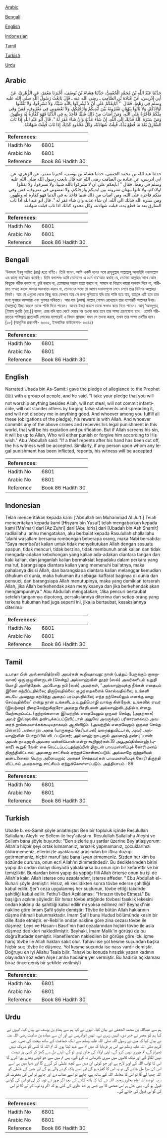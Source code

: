 [Arabic](#arabic)

[Bengali](#bengali)

[English](#english)

[Indonesian](#indonesian)

[Tamil](#tamil)

[Turkish](#turkish)

[Urdu](#urdu)

## Arabic


<div dir="rtl" lang="ar" style={{fontSize:'larger',backgroundColor:'#f8f9fa',padding:20}}>
حَدَّثَنَا عَبْدُ اللَّهِ بْنُ مُحَمَّدٍ الْجُعْفِيُّ، حَدَّثَنَا هِشَامُ بْنُ يُوسُفَ، أَخْبَرَنَا مَعْمَرٌ، عَنِ الزُّهْرِيِّ، عَنْ أَبِي إِدْرِيسَ، عَنْ عُبَادَةَ بْنِ الصَّامِتِ ـ رضى الله عنه ـ قَالَ بَايَعْتُ رَسُولَ اللَّهِ صلى الله عليه وسلم فِي رَهْطٍ، فَقَالَ ‏ "‏ أُبَايِعُكُمْ عَلَى أَنْ لاَ تُشْرِكُوا بِاللَّهِ شَيْئًا، وَلاَ تَسْرِقُوا، وَلاَ تَقْتُلُوا أَوْلاَدَكُمْ، وَلاَ تَأْتُوا بِبُهْتَانٍ تَفْتَرُونَهُ بَيْنَ أَيْدِيكُمْ وَأَرْجُلِكُمْ، وَلاَ تَعْصُونِي فِي مَعْرُوفٍ، فَمَنْ وَفَى مِنْكُمْ فَأَجْرُهُ عَلَى اللَّهِ، وَمَنْ أَصَابَ مِنْ ذَلِكَ شَيْئًا فَأُخِذَ بِهِ فِي الدُّنْيَا فَهْوَ كَفَّارَةٌ لَهُ وَطَهُورٌ، وَمَنْ سَتَرَهُ اللَّهُ فَذَلِكَ إِلَى اللَّهِ، إِنْ شَاءَ عَذَّبَهُ وَإِنْ شَاءَ غَفَرَ لَهُ ‏"‏‏.‏ قَالَ أَبُو عَبْدِ اللَّهِ إِذَا تَابَ السَّارِقُ بَعْدَ مَا قُطِعَ يَدُهُ، قُبِلَتْ شَهَادَتُهُ، وَكُلُّ مَحْدُودٍ كَذَلِكَ إِذَا تَابَ قُبِلَتْ شَهَادَتُهُ‏.‏
</div>
<div style={{backgroundColor:'#f8f9fa',padding:20, marginBottom: 10}}><table> <thead> <tr> <th>References:</th> <th></th> </tr> </thead> <tbody><tr><td>Hadith No</td><td>6801</td></tr><tr><td>Arabic No</td><td>6801</td></tr><tr><td>Reference</td><td>Book 86 Hadith 30</td></tr></tbody></table></div>


<div dir="rtl" lang="ar" style={{fontSize:'larger',backgroundColor:'#f8f9fa',padding:20}}>
حدثنا عبد الله بن محمد الجعفي، حدثنا هشام بن يوسف، اخبرنا معمر، عن الزهري، عن ابي ادريس، عن عبادة بن الصامت رضى الله عنه قال بايعت رسول الله صلى الله عليه وسلم في رهط، فقال " ابايعكم على ان لا تشركوا بالله شييا، ولا تسرقوا، ولا تقتلوا اولادكم، ولا تاتوا ببهتان تفترونه بين ايديكم وارجلكم، ولا تعصوني في معروف، فمن وفى منكم فاجره على الله، ومن اصاب من ذلك شييا فاخذ به في الدنيا فهو كفارة له وطهور، ومن ستره الله فذلك الى الله، ان شاء عذبه وان شاء غفر له ". قال ابو عبد الله اذا تاب السارق بعد ما قطع يده، قبلت شهادته، وكل محدود كذلك اذا تاب قبلت شهادته
</div>
<div style={{backgroundColor:'#f8f9fa',padding:20, marginBottom: 10}}><table> <thead> <tr> <th>References:</th> <th></th> </tr> </thead> <tbody><tr><td>Hadith No</td><td>6801</td></tr><tr><td>Arabic No</td><td>6801</td></tr><tr><td>Reference</td><td>Book 86 Hadith 30</td></tr></tbody></table></div>

## Bengali


<div dir="ltr" lang="bn" style={{fontSize:'larger',backgroundColor:'#f8f9fa',padding:20}}>
‘উবাদাহ ইবনু সামিত (রাঃ) হতে বর্ণিত। তিনি বলেন, আমি একটি দলের সঙ্গে রাসূলুল্লাহ্ সাল্লাল্লাহু আলাইহি ওয়াসাল্লাম এর কাছে বায়‘আত করেছি। তিনি বললেনঃ আমি তোমাদের এ মর্মে বায়‘আত করছি যে, তোমরা আল্লাহর সাথে কোন কিছুকে শরীক করবে না, চুরি করবে না, তোমাদের সন্তান হত্যা করবে না, সামনে বা পিছনে কারো অপবাদ দিবে না, শারীয়াত সম্মত কাজে আমার অবাধ্যতা করবে না, তোমাদের মধ্যে যে আপন ওয়াদাগুলো মেনে চলবে তার বিনিময় আল্লাহর নিকট। আর যে এগুলো থেকে কিছু করে ফেলবে আর সে জন্য দুনিয়াতে যদি তার শাস্তি হয়ে যায়, তাহলে এটি হবে তার জন্য গুনাহর কাফ্ফারা এবং গুনাহর পবিত্রতা। আর যার (দোষ) আল্লাহ্ গোপন রেখেছেন তার ব্যাপারটি আল্লাহর উপর। (আল্লাহ্) ইচ্ছা করলে তাকে শাস্তি দিতে পারেন। আবার ইচ্ছা করলে তাকে ক্ষমাও করে দিতে পারেন। আবূ ‘আবদুল্লাহ্ [ইমাম বুখারী (রহ.)] বলেন, চোর যদি হাত কেটে দেয়ার পর তওবা করে তবে তার সাক্ষ্য গ্রহণযোগ্য হবে। তেমনি শরীয়াতের শাস্তিপ্রাপ্ত প্রত্যেকটি লোকের ব্যাপারেই এ বিধান প্রযোজ্য যখন সে তওবা করবে, তখন তার সাক্ষ্য গ্রহণীয় হবে। [১৮] (আধুনিক প্রকাশনী- ৬৩৩২, ইসলামিক ফাউন্ডেশন- ৬৩৪৫)
</div>
<div style={{backgroundColor:'#f8f9fa',padding:20, marginBottom: 10}}><table> <thead> <tr> <th>References:</th> <th></th> </tr> </thead> <tbody><tr><td>Hadith No</td><td>6801</td></tr><tr><td>Arabic No</td><td>6801</td></tr><tr><td>Reference</td><td>Book 86 Hadith 30</td></tr></tbody></table></div>

## English


<div dir="ltr" lang="en" style={{fontSize:'larger',backgroundColor:'#f8f9fa',padding:20}}>
Narrated Ubada bin As-Samit:I gave the pledge of allegiance to the Prophet (ﷺ) with a group of people, and he said, "I take your pledge that you will not worship anything besides Allah, will not steal, will not commit infanticide, will not slander others by forging false statements and spreading it, and will not disobey me in anything good. And whoever among you fulfill all these (obligations of the pledge), his reward is with Allah. And whoever commits any of the above crimes and receives his legal punishment in this world, that will be his expiation and purification. But if Allah screens his sin, it will be up to Allah, Who will either punish or forgive him according to His wish." Abu 'Abdullah said: "If a thief repents after his hand has been cut off, the his witness well be accepted. Similarly, if any person upon whom any legal punishment has been inflicted, repents, his witness will be accepted
</div>
<div style={{backgroundColor:'#f8f9fa',padding:20, marginBottom: 10}}><table> <thead> <tr> <th>References:</th> <th></th> </tr> </thead> <tbody><tr><td>Hadith No</td><td>6801</td></tr><tr><td>Arabic No</td><td>6801</td></tr><tr><td>Reference</td><td>Book 86 Hadith 30</td></tr></tbody></table></div>

## Indonesian


<div dir="ltr" lang="id" style={{fontSize:'larger',backgroundColor:'#f8f9fa',padding:20}}>
Telah menceritakan kepada kami ['Abdullah bin Muhammad Al Ju'fi] Telah menceritakan kepada kami [Hisyam bin Yusuf] telah mengabarkan kepada kami [Ma'mar] dari [Az Zuhri] dari [Abu Idris] dari [Ubadah bin Ash Shamit] radliallahu 'anhu mengatakan, aku berbaiat kepada Rasulullah shallallahu 'alaihi wasallam bersama rombongan beberapa orang, maka Nabi bersabda: "Saya membai'at kalian untuk tidak menyekutukan Allah dengan sesuatu apapun, tidak mencuri, tidak berzina, tidak membunuh anak kalian dan tidak mengada-adakan kebohongan yang kalian ada-adakan diantara tangan dan kaki kalian, dan janganlah kalian bermaksiat kepadaku dalam perkara yang ma'ruf, barangsiapa diantara kalian yang memenuhi bai'atnya, maka pahalanya disisi Allah, dan barangsiapa diantara kalian melanggar kemudian dihukum di dunia, maka hukuman itu sebagai kaffarat baginya di dunia dan pensuci, dan barangsiapa Allah menutupinya, maka yang demikian terserah Allah, jika Allah berkehendak akan menyiksanya dan jika berkehendak akan mengampuninya." Abu Abdullah mengatakan; 'Jika pencuri bertaubat setelah tangannya dipotong, persaksiannya diterima dan setiap orang yang terkena hukuman had juga seperti ini, jika ia bertaubat, kesaksiannya diterima
</div>
<div style={{backgroundColor:'#f8f9fa',padding:20, marginBottom: 10}}><table> <thead> <tr> <th>References:</th> <th></th> </tr> </thead> <tbody><tr><td>Hadith No</td><td>6801</td></tr><tr><td>Arabic No</td><td>6801</td></tr><tr><td>Reference</td><td>Book 86 Hadith 30</td></tr></tbody></table></div>

## Tamil


<div dir="ltr" lang="ta" style={{fontSize:'larger',backgroundColor:'#f8f9fa',padding:20}}>
உபாதா பின் அஸ்ஸாமித்(ரலி) அவர்கள் கூறியதாவது: நான் (பத்துப் பேருக்கும் குறைவான) ஒரு குழுவினருடன் (சென்று) அல்லாஹ்வின் தூதர் (ஸல்) அவர்களிடம் உறுதி மொழி அளித்தேன். அப்போது நபி (ஸல்) அவர்கள், “அல்லாஹ்வுக்கு நீங்கள் எதையும் இணை கற்பிப்பதில்லை; திருடுவதில்லை; குழந்தைகளைக் கொல்வதில்லை; உங்களி டையே அவதூறு கற்பித்து அதைப் பரப்புவதில்லை; எந்த நற்செயóலும் எனக்கு மாறு செய்வதில்லை” என்று நான் உங்களிடம் உறுதிமொழி வாங்கு கின்றேன். உங்களில் எவர் (இவற்றை) நிறைவேற்றுகிறாரோ அவரது பிரதிபலன் அல்லாஹ்விடத்தில் உள்ளது. மேற்கூறப்பட்ட (குற்றங்களான இ)வற்றில் எதையேனும் ஒருவர் செய்து, (அதற்காக) அவர் இவ்வுலகில் தண்டிக்கப்பட்டுவிட்டால் அதுவே அவருக்குப் பரிகாரமாகவும் அவரைத் தூய்மையாக்கக்கூடியதாகவும் ஆகிவிடும். (அவற்றில் எதையேனும் ஒருவர் செய்து பின்னர்) அல்லாஹ் அதை (யாருக்கும் தெரியாமல்) மறைத்துவிட்டால், அவர் அல்லாஹ்வின் பொறுப்பில் விடப்படுவார்; அல்லாஹ் நாடினால் அவரைத் தண்டிப்பான்: அவன் நாடினால் அவரை மன்னிப்பான் என்று கூறினார்கள்.19 அபூஅப்தில்லாஹ் (புகாரீ) கூறுகி றேன்: கை வெட்டப்பட்டதற்குப்பின் திருடன் பாவமன்னிப்புக் கோரி மனம் திருந்திவிட்டால், அவனது சாட்சியம் ஏற்றுக்கொள்ளப்படும். அவ்வாறே குற்றவியல் தண்டனைகள் பெற்ற அனைவரும்; அதைச் செய்தவர்கள் பாவமன்னிப்புக் கோரி திருந்தி விட்டால் அவர்களது சாட்சியம் ஏற்றுக்கொள்ளப்படும். அத்தியாயம் : 86
</div>
<div style={{backgroundColor:'#f8f9fa',padding:20, marginBottom: 10}}><table> <thead> <tr> <th>References:</th> <th></th> </tr> </thead> <tbody><tr><td>Hadith No</td><td>6801</td></tr><tr><td>Arabic No</td><td>6801</td></tr><tr><td>Reference</td><td>Book 86 Hadith 30</td></tr></tbody></table></div>

## Turkish


<div dir="ltr" lang="tr" style={{fontSize:'larger',backgroundColor:'#f8f9fa',padding:20}}>
Ubade b. es-Samit şöyle anlatmıştır: Ben bir topluluk içinde ResuluIlah Sallallahu Aleyhi ve Sellem ile bey'atlaştım. Resulullah Sallallahu Aleyhi ve Sellem bana şöyle buyurdu: "Ben sizlerle şu şartlar üzerine Bey'atlaşıyorum: Allah'a hiçbir şeyi ortak kılmamanız, hırsızlık yapmamanız, çocuklarınızı öldürmemeniz, ellerinizle ayaklarınız arasından bir iftira düzüp getirmemeniz, hiçbir maruf işte bana isyan etmemeniz. Sizden her kim bu sözünde durursa, onun ecri Allah'ın zimmetindedir. Bu dediklerimden birini yapıp da ondan dolayı dünyada yakalanırsa bu onun için bir kefarettir ve bir temizliktir. Bunlardan birini yapıp da yaptığı fiili Allah örterse onun bu işi de Allah'a kalır. Allah isterse onu azaplandınr, isterse affeder. " Ebu Abdullah el-Buhari şöyle demiştir: Hırsız, eli kesildikten sonra tövbe ederse şahitliği kabul edilir. Şer'ı ceza uygulanmış her suçlunun, tövbe ettiği takdirde şahitliği kabul edilir. Fethu'l-Bari Açıklaması: "Hırsızın tövbe Etmesi." Bu başlığın açılımı şöyledir: Bir hırsız tövbe ettiğinde tövbesi fasıklık lekesini ondan kaldırıp da şahitliği kabul edilir mi yoksa edilmez mi? Beyhakl'nin nakline göre İmam Şafil şöyle demiştir: Tövbe ile bütün Allah haklarının düşme ihtimali bulunmaktadır. İmam Şafil bunu Hudud bölümünde kesin bir dille ifade etmiştir. er-Rebl'in ondan nakline göre zina cezası tövbe ile düşmez. Leys ve Hasan-ı BasrI'nin had cezalarından hiçbiri tövbe ile asla düşmez dedikleri nakledilmiştir. Beyhaki, İmam Malik'in görüşü de bu doğru1tudadır demiştir. Hanefilerden nakledilen bir görüşe göre içki içme hariç tövbe ile Allah hakları sakıt olur. Tahavi ise yol kesme suçundan başka hiçbir suç tövbe ile düşmez. Yol kesme suçunda ise nass vardır demiştir. Doğruyu en iyi Allahu Teala bilir. Tahavi bu konuda hırsızlık yapan kadının olayından söz eden Aişe r.anha hadisine yer vermiştir. Bu hadisin açıklaması biraz önce geniş bir şekilde verilmişti
</div>
<div style={{backgroundColor:'#f8f9fa',padding:20, marginBottom: 10}}><table> <thead> <tr> <th>References:</th> <th></th> </tr> </thead> <tbody><tr><td>Hadith No</td><td>6801</td></tr><tr><td>Arabic No</td><td>6801</td></tr><tr><td>Reference</td><td>Book 86 Hadith 30</td></tr></tbody></table></div>

## Urdu


<div dir="rtl" lang="ur" style={{fontSize:'larger',backgroundColor:'#f8f9fa',padding:20}}>
ہم سے عبداللہ بن محمد الجعفی نے بیان کیا، انہوں نے کہا ہم سے ہشام بن یوسف نے بیان کیا، انہوں نے کہا ہم کو معمر نے خبر دی، انہیں زہری نے، انہیں ابوادریس نے اور ان سے عبادہ بن صامت رضی اللہ عنہ نے بیان کیا کہ میں نے رسول اللہ صلی اللہ علیہ وسلم سے ایک جماعت کے ساتھ بیعت کی تھی۔ نبی کریم صلی اللہ علیہ وسلم نے اس پر فرمایا کہ میں تم سے عہد لیتا ہوں کہ تم اللہ کا کسی کو شریک نہیں ٹھہراؤ گے، تم چوری نہیں کرو گے، اپنی اولاد کی جان نہیں لو گے، اپنے دل سے گھڑ کر کسی پر تہمت نہیں لگاؤ گے اور نیک کاموں میں میری نافرمانی نہ کرو گے۔ پس تم میں سے جو کوئی وعدے پورا کرے گا اس کا ثواب اللہ کے اوپر لازم ہے اور جو کوئی ان میں سے کچھ غلطی کر گزرے گا اور دنیا میں ہی اسے اس کی سزا مل جائے گی تو یہ اس کا کفارہ ہو گی اور اسے پاک کرنے والی ہو گی اور جس کی غلطی کو اللہ چھپا لے گا تو اس کا معاملہ اللہ کے ساتھ ہے، چاہے تو اسے عذاب دے اور چاہے تو اس کی مغفرت کر دے۔ ابوعبداللہ امام بخاری رحمہ اللہ نے کہا کہ ہاتھ کٹنے کے بعد اگر چور نے توبہ کر لی تو اس کی گواہی قبول ہو گی۔ یہی حال ہر اس شخص کا ہے جس پر حد جاری کی گئی ہو کہ اگر وہ توبہ کر لے گا تو اس کی گواہی قبول کی جائے گی۔
</div>
<div style={{backgroundColor:'#f8f9fa',padding:20, marginBottom: 10}}><table> <thead> <tr> <th>References:</th> <th></th> </tr> </thead> <tbody><tr><td>Hadith No</td><td>6801</td></tr><tr><td>Arabic No</td><td>6801</td></tr><tr><td>Reference</td><td>Book 86 Hadith 30</td></tr></tbody></table></div>